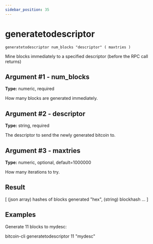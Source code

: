 ```yaml
---
sidebar_position: 35
---
```

# generatetodescriptor

`generatetodescriptor num_blocks "descriptor" ( maxtries )`

Mine blocks immediately to a specified descriptor (before the RPC call returns)

## Argument #1 - num\_blocks

**Type:** numeric, required

How many blocks are generated immediately.

## Argument #2 - descriptor

**Type:** string, required

The descriptor to send the newly generated bitcoin to.

## Argument #3 - maxtries

**Type:** numeric, optional, default=1000000

How many iterations to try.

## Result

[           (json array) hashes of blocks generated
  "hex",    (string) blockhash
  ...
]

## Examples

Generate 11 blocks to mydesc:

bitcoin-cli generatetodescriptor 11 "mydesc"